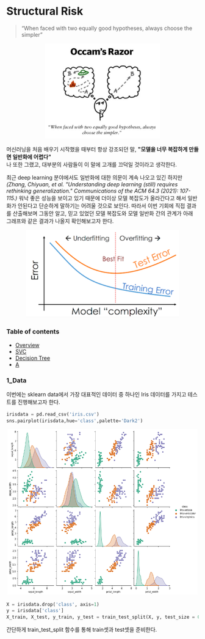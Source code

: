 # Structural Risk
> “When faced with two equally good hypotheses, always choose the simpler”

<p align="center">
    <img src="images/Intro.png" width="300"/>
</p>

머신러닝을 처음 배우기 시작했을 때부터 항상 강조되던 말, **"모델을 너무 복잡하게 만들면 일반화에 어렵다"** \
나 또한 그랬고, 대부분의 사람들이 이 말에 고개를 끄덕일 것이라고 생각한다.

최근 deep learning 분야에서도 일반화에 대한 의문이 계속 나오고 있긴 하지만 *(Zhang, Chiyuan, et al. "Understanding deep learning (still) requires rethinking generalization." Communications of the ACM 64.3 (2021): 107-115.)* 워낙 좋은 성능을 보이고 있기 때문에 더이상 모델 복잡도가 올라간다고 해서 일반화가 안된다고 단순하게 말하기는 어려울 것으로 보인다. 따라서 이번 기회에 직접 결과를 산출해보며 그동안 알고, 믿고 있었던 모델 복잡도와 모델 일반화 간의 관계가 아래 그래프와 같은 결과가 나올지 확인해보고자 한다.

<p align="center">
    <img src="images/complexity.png" width="400"/>
</p>


### Table of contents

- [Overview](###1_Data)
- [SVC](#SVC)
- [Decision Tree](#Decision-Tree)
- [A](#Decision-Tree)

### 1_Data
이번에는 sklearn data에서 가장 대표적인 데이터 중 하나인 Iris 데이터를 가지고 테스트를 진행해보고자 한다.
```Python
irisdata = pd.read_csv('iris.csv')
sns.pairplot(irisdata,hue='class',palette='Dark2')
```
<p align="center">
    <img src="images/iris.png" width="500"/>
</p>

```Python
X = irisdata.drop('class', axis=1)  
y = irisdata['class']  
X_train, X_test, y_train, y_test = train_test_split(X, y, test_size = 0.20, shuffle=True)
```
간단하게 train_test_split 함수를 통해 train셋과 test셋을 준비한다. 


